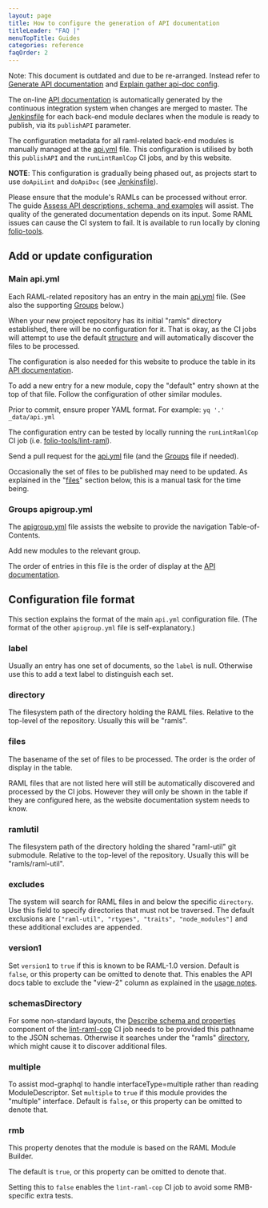 ```yaml
---
layout: page
title: How to configure the generation of API documentation
titleLeader: "FAQ |"
menuTopTitle: Guides
categories: reference
faqOrder: 2
---
```


<div class="attention">
Note: This document is outdated and due to be re-arranged.
Instead refer to <a href="/guides/api-doc/">Generate API documentation</a>
and <a href="/reference/api/#explain-gather-config">Explain gather api-doc config</a>.
</div>

The on-line [API documentation](/reference/api/) is automatically generated by the continuous integration system when changes are merged to master.
The [Jenkinsfile](/guides/jenkinsfile/#back-end-modules) for each back-end module declares when the module is ready to publish, via its `publishAPI` parameter.

The configuration metadata for all raml-related back-end modules is manually managed at the [api.yml](https://github.com/folio-org/folio-org.github.io/blob/master/_data/api.yml) file.
This configuration is utilised by both this `publishAPI` and the `runLintRamlCop` CI jobs, and by this website.

**NOTE**: This configuration is gradually being phased out, as projects start to use `doApiLint` and `doApiDoc` (see [Jenkinsfile](/guides/jenkinsfile/#back-end-modules)).

Please ensure that the module's RAMLs can be processed without error.
The guide [Assess API descriptions, schema, and examples](/guides/api-lint/) will assist.
The quality of the generated documentation depends on its input.
Some RAML issues can cause the CI system to fail.
It is available to run locally by cloning [folio-tools](https://github.com/folio-org/folio-tools).

## Add or update configuration

### Main api.yml

Each RAML-related repository has an entry in the main [api.yml](https://github.com/folio-org/folio-org.github.io/blob/master/_data/api.yml) file.
(See also the supporting [Groups](#groups-apigroupyml) below.)

When your new project repository has its initial "ramls" directory established, there will be no configuration for it.
That is okay, as the CI jobs will attempt to use the default [structure](/guides/commence-a-module/#back-end-ramls) and will automatically discover the files to be processed.

The configuration is also needed for this website to produce the table in its [API documentation](/reference/api/).

To add a new entry for a new module, copy the "default" entry shown at the top of that file.
Follow the configuration of other similar modules.

Prior to commit, ensure proper YAML format.
For example: `yq '.' _data/api.yml`

The configuration entry can be tested by locally running the
`runLintRamlCop` CI job (i.e. [folio-tools/lint-raml](https://github.com/folio-org/folio-tools/tree/master/lint-raml)).

Send a pull request for the [api.yml](https://github.com/folio-org/folio-org.github.io/blob/master/_data/api.yml) file (and the [Groups](#groups-apigroupyml) file if needed).

Occasionally the set of files to be published may need to be updated.
As explained in the "[files](#files)" section below, this is a manual task for the time being.

### Groups apigroup.yml

The [apigroup.yml](https://github.com/folio-org/folio-org.github.io/blob/master/_data/apigroup.yml)
file assists the website to provide the navigation Table-of-Contents.

Add new modules to the relevant group.

The order of entries in this file is the order of display at the [API documentation](/reference/api/).

## Configuration file format

This section explains the format of the main `api.yml` configuration file.
(The format of the other `apigroup.yml` file is self-explanatory.)

### label

Usually an entry has one set of documents, so the `label` is null.
Otherwise use this to add a text label to distinguish each set.

### directory

The filesystem path of the directory holding the RAML files.
Relative to the top-level of the repository.
Usually this will be "ramls".

### files

The basename of the set of files to be processed.
The order is the order of display in the table.

RAML files that are not listed here will still be automatically discovered and processed by the CI jobs.
However they will only be shown in the table if they are configured here, as the website documentation system needs to know.

### ramlutil

The filesystem path of the directory holding the shared "raml-util" git submodule.
Relative to the top-level of the repository.
Usually this will be "ramls/raml-util".

### excludes

The system will search for RAML files in and below the specific `directory`.
Use this field to specify directories that must not be traversed.
The default exclusions are `["raml-util", "rtypes", "traits", "node_modules"]` and these additional excludes are appended.

### version1

Set `version1` to `true` if this is known to be RAML-1.0 version.
Default is `false`, or this property can be omitted to denote that.
This enables the API docs table to exclude the "view-2" column as explained in the [usage notes](/reference/api/#further-information).

### schemasDirectory

For some non-standard layouts, the [Describe schema and properties](/guides/describe-schema/) component of the [lint-raml-cop](/guides/raml-cop/) CI job needs to be provided this pathname to the JSON schemas.
Otherwise it searches under the "ramls" [directory](#directory), which might cause it to discover additional files.

### multiple

To assist mod-graphql to handle interfaceType=multiple rather than reading ModuleDescriptor.
Set `multiple` to `true` if this module provides the "multiple" interface.
Default is `false`, or this property can be omitted to denote that.

### rmb

This property denotes that the module is based on the RAML Module Builder.

The default is `true`, or this property can be omitted to denote that.

Setting this to `false` enables the `lint-raml-cop` CI job to avoid some RMB-specific extra tests.

